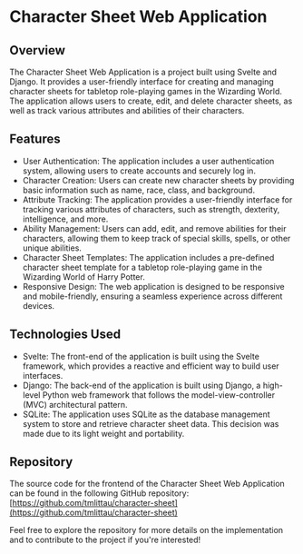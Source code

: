 # Character Sheet Web Application

## Overview
The Character Sheet Web Application is a project built using Svelte and Django. It provides a user-friendly interface for creating and managing character sheets for tabletop role-playing games in the Wizarding World. The application allows users to create, edit, and delete character sheets, as well as track various attributes and abilities of their characters.

## Features
- User Authentication: The application includes a user authentication system, allowing users to create accounts and securely log in.
- Character Creation: Users can create new character sheets by providing basic information such as name, race, class, and background.
- Attribute Tracking: The application provides a user-friendly interface for tracking various attributes of characters, such as strength, dexterity, intelligence, and more.
- Ability Management: Users can add, edit, and remove abilities for their characters, allowing them to keep track of special skills, spells, or other unique abilities.
- Character Sheet Templates: The application includes a pre-defined character sheet template for a tabletop role-playing game in the Wizarding World of Harry Potter.
- Responsive Design: The web application is designed to be responsive and mobile-friendly, ensuring a seamless experience across different devices.

## Technologies Used
- Svelte: The front-end of the application is built using the Svelte framework, which provides a reactive and efficient way to build user interfaces.
- Django: The back-end of the application is built using Django, a high-level Python web framework that follows the model-view-controller (MVC) architectural pattern.
- SQLite: The application uses SQLite as the database management system to store and retrieve character sheet data. This decision was made due to its light weight and portability.

## Repository
The source code for the frontend of the Character Sheet Web Application can be found in the following GitHub repository: [https://github.com/tmlittau/character-sheet](https://github.com/tmlittau/character-sheet)

Feel free to explore the repository for more details on the implementation and to contribute to the project if you're interested!